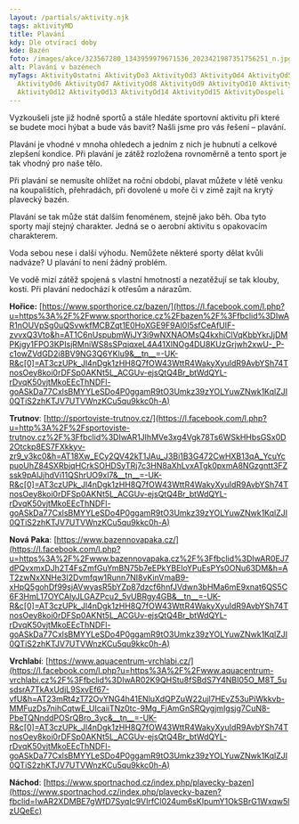 ```yaml
---
layout: /partials/aktivity.njk
tags: aktivityMD
title: Plavání
kdy: Dle otvírací doby
kde: Bazén
foto: /images/akce/323567280_1343959979671536_2023421987351756251_n.jpg
alt: Plavání v bazénech
myTags: AktivityOstatni AktivityDo3 AktivityOd3 AktivityOd4 AktivityOd5
  AktivityOd6 AktivityOd7 AktivityOd8 AktivityOd9 AktivityOd10 AktivityOd11
  AktivityOd12 AktivityOd13 AktivityOd14 AktivityOd15 AktivityDospeli
---
```

<!--StartFragment-->

Vyzkoušeli jste již hodně sportů a stále hledáte sportovní aktivitu při které se budete moci hýbat a bude vás bavit? Našli jsme pro vás řešení – plavání.

Plavání je vhodné v mnoha ohledech a jedním z nich je hubnutí a celkové zlepšení kondice. Při plavání je zátěž rozložena rovnoměrně a tento sport je tak vhodný pro naše tělo.

Při plavání se nemusíte ohlížet na roční období, plavat můžete v létě venku na koupalištích, přehradách, při dovolené u moře či v zimě zajít na [](<>)krytý plavecký bazén.

Plavání se tak může stát dalším fenoménem, stejně jako běh. Oba tyto sporty mají stejný charakter. Jedná se o aerobní aktivitu s opakovacím charakterem.

Voda sebou nese i další výhodu. Nemůžete některé sporty dělat kvůli nadváze? U plavání to není žádný problém.

Ve vodě mizí zátěž spojená s vlastní hmotností a nezatěžují se tak klouby, kosti. Při plavání nedochází k otřesům a nárazům.

**Hořice:** [https://www.sporthorice.cz/bazen/](https://l.facebook.com/l.php?u=https%3A%2F%2Fwww.sporthorice.cz%2Fbazen%2F%3Ffbclid%3DIwAR1nOUVpSg0uQSvwkfMCBZqt1E0HoXGE9F9Al0I5sfCeAfUIF-zvvxQ3Vto&h=AT1C6nUspubmWiJY3i9wNXNAOMsQ4kxhiClVqKbbYkrJjDMPKjgy1FPO3KPIsjRMniWS8sSPqiqxeL4A41XlNOg4DU8KUzGrjwh2xwU-_P-c1owZVdGD2i8BV9NG3Q6YKlu9&__tn__=-UK-R&c[0]=AT3czUPk_Jl4nDgk1zHH8Q7fOW43WttR4WakyXyuIdR9AvbYSh74TnosOey8koi0rDFSp0AKNt5L_ACGUv-ejsQtQ4Br_btWdQYL-rDvqK50vjtMkoEEcThNDFl-goASkDa77CxlsBMYYLeSDo4P0ggamR9tO3Umkz39zYOLYuwZNwk1KqlZJI0QTiS2zhKTJV7UTVWnzKCu5qu9kkc0h-A)

**Trutnov**: [http://sportoviste-trutnov.cz/](https://l.facebook.com/l.php?u=http%3A%2F%2Fsportoviste-trutnov.cz%2F%3Ffbclid%3DIwAR1JIhMVe3xg4Vgk78Ts6WSkHHbsGSx0D2Otckp8ES7FXkkyv-zr9_v3kc0&h=AT18Xw_ECy2QV42kT1JAu_J3Bi1B3G472CwHXB13qA_YcuYcpuoUhZ84SXRbjqHCrkSOHDSyTRj7c3HN8aXhLvxATgk0pxmA8NGzgntt3FZssk9pAlJjhdVi11QShrUO9xl7&__tn__=-UK-R&c[0]=AT3czUPk_Jl4nDgk1zHH8Q7fOW43WttR4WakyXyuIdR9AvbYSh74TnosOey8koi0rDFSp0AKNt5L_ACGUv-ejsQtQ4Br_btWdQYL-rDvqK50vjtMkoEEcThNDFl-goASkDa77CxlsBMYYLeSDo4P0ggamR9tO3Umkz39zYOLYuwZNwk1KqlZJI0QTiS2zhKTJV7UTVWnzKCu5qu9kkc0h-A)

**Nová Paka**: [https://www.bazennovapaka.cz/](https://l.facebook.com/l.php?u=https%3A%2F%2Fwww.bazennovapaka.cz%2F%3Ffbclid%3DIwAR0EJ7dPQvxmxDJh2T4FsZmfGuYmBN75b7eEPkYBEloYPuEsPYs0ONu63DM&h=AT2zwNxXNHe3I2Dvmfqw1Runn7NI8vKinVmaB9-xHpQ5gohDf99sjAVwyasR5bYZp87dzcf6hnfJVdwn3bHMa6mE9xnat6QS5C6F3HmL17OYCAIyJLGAZPcu2_5vUBRgy4GB&__tn__=-UK-R&c[0]=AT3czUPk_Jl4nDgk1zHH8Q7fOW43WttR4WakyXyuIdR9AvbYSh74TnosOey8koi0rDFSp0AKNt5L_ACGUv-ejsQtQ4Br_btWdQYL-rDvqK50vjtMkoEEcThNDFl-goASkDa77CxlsBMYYLeSDo4P0ggamR9tO3Umkz39zYOLYuwZNwk1KqlZJI0QTiS2zhKTJV7UTVWnzKCu5qu9kkc0h-A)

**Vrchlabí**: [https://www.aquacentrum-vrchlabi.cz/](https://l.facebook.com/l.php?u=https%3A%2F%2Fwww.aquacentrum-vrchlabi.cz%2F%3Ffbclid%3DIwAR02K9QHStu8fSBdS7Y4NBI05O_M8T_5usdsrA7TkAxUdjL9SxvEf67-vfU&h=AT23mRt4zT72OvYNG4h41ENluXdQPZuW22ujl7HEvZ53uPiWkkvb-MMFuzDs7nihCqtwE_UIcaiiTNz0tc-9Mg_FjAmGnSRQygjmIgsjg7CuN8-PbeTQNnddPOSrQBro_3yc&__tn__=-UK-R&c[0]=AT3czUPk_Jl4nDgk1zHH8Q7fOW43WttR4WakyXyuIdR9AvbYSh74TnosOey8koi0rDFSp0AKNt5L_ACGUv-ejsQtQ4Br_btWdQYL-rDvqK50vjtMkoEEcThNDFl-goASkDa77CxlsBMYYLeSDo4P0ggamR9tO3Umkz39zYOLYuwZNwk1KqlZJI0QTiS2zhKTJV7UTVWnzKCu5qu9kkc0h-A)

**Náchod**: [https://www.sportnachod.cz/index.php/plavecky-bazen](https://www.sportnachod.cz/index.php/plavecky-bazen?fbclid=IwAR2XDMBE7gWfD7SyqIc9VIrfCl024um6sKIpumY1OkSBrG1Wxqw5lzUQeEc)

<!--EndFragment-->